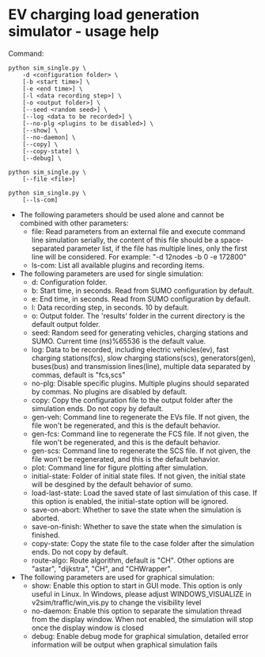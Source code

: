 # EV charging load generation simulator - usage help

Command:

```
python sim_single.py \
    -d <configuration folder> \
    [-b <start time>] \
    [-e <end time>] \
    [-l <data recording step>] \
    [-o <output folder>] \
    [--seed <random seed>] \
    [--log <data to be recorded>] \
    [--no-plg <plugins to be disabled>] \
    [--show] \
    [--no-daemon] \
    [--copy] \
    [--copy-state] \
    [--debug] \

python sim_single.py \
    [--file <file>]

python sim_single.py \
    [--ls-com] 
```

+ The following parameters should be used alone and cannot be combined with other parameters:
  - file: Read parameters from an external file and execute command line simulation serially, the content of this file should be a space-separated parameter list, if the file has multiple lines, only the first line will be considered. For example: "-d 12nodes -b 0 -e 172800"
  - ls-com: List all available plugins and recording items.
+ The following parameters are used for single simulation:
  - d: Configuration folder.
  - b: Start time, in seconds. Read from SUMO configuration by default.
  - e: End time, in seconds. Read from SUMO configuration by default.
  - l: Data recording step, in seconds. 10 by default.
  - o: Output folder. The 'results' folder in the current directory is the default output folder.
  - seed: Random seed for generating vehicles, charging stations and SUMO. Current time (ns)%65536 is the default value.
  - log: Data to be recorded, including electric vehicles(ev), fast charging stations(fcs), slow charging stations(scs), generators(gen), buses(bus) and transmission lines(line), multiple data separated by commas, default is "fcs,scs"
  - no-plg: Disable specific plugins. Multiple plugins should separated by commas. No plugins are disabled by default.
  - copy: Copy the configuration file to the output folder after the simulation ends. Do not copy by default.
  - gen-veh: Command line to regenerate the EVs file. If not given, the file won't be regenerated, and this is the default behavior.
  - gen-fcs: Command line to regenerate the FCS file. If not given, the file won't be regenerated, and this is the default behavior.
  - gen-scs: Command line to regenerate the SCS file. If not given, the file won't be regenerated, and this is the default behavior.
  - plot: Command line for figure plotting after simulation.
  - initial-state: Folder of initial state files. If not given, the initial state will be desgined by the default behavior of sumo.
  - load-last-state: Load the saved state of last simulation of this case. If this option is enabled, the initial-state option will be ignored.
  - save-on-abort: Whether to save the state when the simulation is aborted.
  - save-on-finish: Whether to save the state when the simulation is finished.
  - copy-state: Copy the state file to the case folder after the simulation ends. Do not copy by default.
  - route-algo: Route algorithm, default is "CH". Other options are "astar", "dijkstra", "CH", and "CHWrapper".
+ The following parameters are used for graphical simulation:
  - show: Enable this option to start in GUI mode. This option is only useful in Linux. In Windows, please adjust WINDOWS_VISUALIZE in v2sim/traffic/win_vis.py to change the visibility level
  - no-daemon: Enable this option to separate the simulation thread from the display window. When not enabled, the simulation will stop once the display window is closed
  - debug: Enable debug mode for graphical simulation, detailed error information will be output when graphical simulation fails